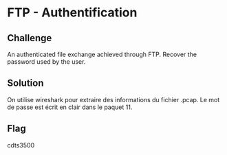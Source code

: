 # FTP - Authentification

## Challenge

An authenticated file exchange achieved through FTP. Recover the password used by the user.

## Solution

On utilise wireshark pour extraire des informations du fichier .pcap. Le mot de passe est écrit en clair dans le paquet 11.

## Flag

cdts3500
